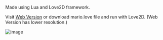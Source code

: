Made using Lua and Love2D framework.

Visit [Web Version](https://mario3.netlify.app/) or download mario.love file and run with Love2D. (Web Version has lower resolution.)

![image](https://github.com/mitinull/mario/assets/80200060/f604d0ab-2eb2-49d6-bb63-fff594291d88)
